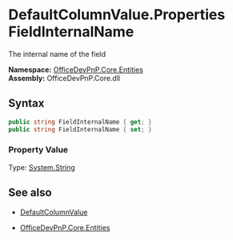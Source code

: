# DefaultColumnValue.Properties FieldInternalName
The internal name of the field  

**Namespace:** [OfficeDevPnP.Core.Entities](OfficeDevPnP.Core.Entities.md)  
**Assembly:** OfficeDevPnP.Core.dll  
## Syntax
```C#
public string FieldInternalName { get; }
public string FieldInternalName { set; }
```

### Property Value
Type: [System.String](System.String.md) 

## See also
- [DefaultColumnValue](DefaultColumnValue.md) 

- [OfficeDevPnP.Core.Entities](OfficeDevPnP.Core.Entities.md)
